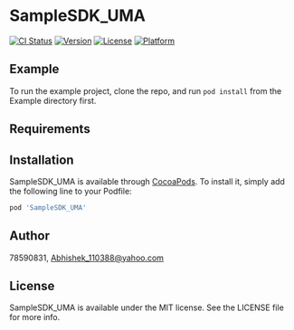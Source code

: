 # SampleSDK_UMA

[![CI Status](https://img.shields.io/travis/78590831/SampleSDK_UMA.svg?style=flat)](https://travis-ci.org/78590831/SampleSDK_UMA)
[![Version](https://img.shields.io/cocoapods/v/SampleSDK_UMA.svg?style=flat)](https://cocoapods.org/pods/SampleSDK_UMA)
[![License](https://img.shields.io/cocoapods/l/SampleSDK_UMA.svg?style=flat)](https://cocoapods.org/pods/SampleSDK_UMA)
[![Platform](https://img.shields.io/cocoapods/p/SampleSDK_UMA.svg?style=flat)](https://cocoapods.org/pods/SampleSDK_UMA)

## Example

To run the example project, clone the repo, and run `pod install` from the Example directory first.

## Requirements

## Installation

SampleSDK_UMA is available through [CocoaPods](https://cocoapods.org). To install
it, simply add the following line to your Podfile:

```ruby
pod 'SampleSDK_UMA'
```

## Author

78590831, Abhishek_110388@yahoo.com

## License

SampleSDK_UMA is available under the MIT license. See the LICENSE file for more info.

